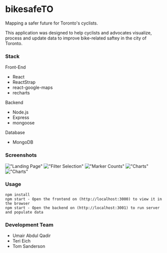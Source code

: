 bikesafeTO
=====================

Mapping a safer future for Toronto's cyclists.

This application was designed to help cyclists and advocates visualize, process and update data to improve bike-related saftey in the city of Toronto.

### Stack

Front-End
- React
- ReactStrap
- react-google-maps
- recharts

Backend
- Node.js
- Express
- mongoose

Database
- MongoDB

### Screenshots

!["Landing Page"](https://github.com/uabdul/bikesafe/blob/master/media/Screen%20Shot%202019-02-06%20at%204.43.47%20PM.png)
!["Filter Selection"](https://github.com/uabdul/bikesafe/blob/master/media/Screen%20Shot%202019-02-06%20at%204.44.01%20PM.png)
!["Marker Counts"](https://github.com/uabdul/bikesafe/blob/master/media/Screen%20Shot%202019-02-06%20at%204.44.16%20PM.png)
!["Charts"](https://github.com/uabdul/bikesafe/blob/master/media/Screen%20Shot%202019-02-06%20at%204.44.27%20PM.png)
!["Charts"](https://github.com/uabdul/bikesafe/blob/master/media/Screen%20Shot%202019-02-06%20at%204.44.50%20PM.png)

### Usage

```
npm install
npm start - Open the frontend on (http://localhost:3000) to view it in the browser
npm start - Open the backend on (http://localhost:3001) to run server and populate data
```
### Development Team

- Umair Abdul Qadir
- Teri Eich
- Tom Sanderson